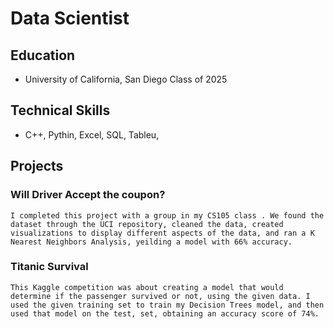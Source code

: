 # Data Scientist

## Education
- University of California, San Diego Class of 2025

## Technical Skills
- C++, Pythin, Excel, SQL, Tableu,

## Projects
  
  ### Will Driver Accept the coupon?
    I completed this project with a group in my CS105 class . We found the dataset through the UCI repository, cleaned the data, created visualizations to display different aspects of the data, and ran a K Nearest Neighbors Analysis, yeilding a model with 66% accuracy.
  
  ### Titanic Survival
    This Kaggle competition was about creating a model that would determine if the passenger survived or not, using the given data. I used the given training set to train my Decision Trees model, and then used that model on the test, set, obtaining an accuracy score of 74%.
